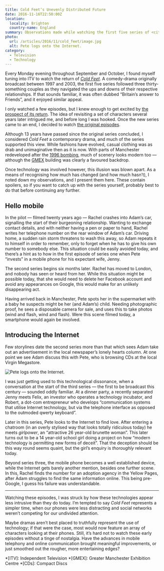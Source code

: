```yaml
---
title: Cold Feet’s Unevenly Distributed Future
date: 2016-11-16T22:50:00Z
location:
  locality: Brighton
  country-name: England
summary: Observations made while watching the first five series of <cite>Cold Feet</cite>. When it was originally broadcast, mobile phones were just becoming mainstream, and the Internet was still a novelty. Simpler times.
photo:
  url: /articles/2016/11/cold_feet/image.jpg
  alt: Pete logs onto the Internet.
category:
  - Television
  - Technology
---
```

Every Monday evening throughout September and October, I found myself tuning into ITV to watch the return of [<cite>Cold Feet</cite>][1]. A comedy-drama originally broadcast between 1997 and 2003, the first five series followed three thirty-something couples as they navigated the ups and downs of their respective relationships. If that sounds familiar, it was often dubbed “Britain’s answer to Friends”, and it enjoyed similar appeal.

I only watched a few episodes, but I knew enough to get excited by [the prospect of its return][2]. The idea of revisiting a set of characters several years later intrigued me, and before long I was hooked. Once the new series came to an end, I decided to watch [the original episodes][3].

Although 13 years have passed since the original series concluded, I considered <cite>Cold Feet</cite> a contemporary drama, and much of the series supported this view. While fashions have evolved, casual clothing was as drab and unimaginative then as it is now. With parts of Manchester redeveloped after the [1996 bombing][4], much of scenery looks modern too — although the [GMEX][5] building was clearly a favoured backdrop.

Once technology was involved however, this illusion was blown apart. As a means of recognising how much has changed (and how much hasn’t), I noted down my observations, and I present them here. These contain spoilers, so if you want to catch up with the series yourself, probably best to do that before continuing any further.

## Hello mobile

In the pilot — filmed twenty years ago — Rachel crashes into Adam’s car, signalling the start of their burgeoning relationship. Wanting to exchange contact details, and with neither having a pen or paper to hand, Rachel writes her telephone number on the rear window of Adam’s car. Driving home, a sudden rain storm threatens to wash this away, so Adam repeats it to himself in order to remember, only to forget when he has to give his own number to somebody else. This situation could be easily avoided today, and there’s a hint as to how in the first episode of series one when Pete “invests” in a mobile phone for his expectant wife, Jenny.

The second series begins six months later. Rachel has moved to London, and nobody has seen or heard from her. While this situation might be possible today, that she would need to delete her Facebook account and avoid any appearances on Google, this would make for an unlikely disappearing act.

Having arrived back in Manchester, Pete spots her in the supermarket with a baby he suspects might be her (and Adam’s) child. Needing photographic proof, he sees a disposable camera for sale, and uses this to take photos (wind and flash, wind and flash). Were this scene filmed today, a smartphone would again be involved.

## Introducing the Internet

Few storylines date the second series more than that which sees Adam take out an advertisement in the local newspaper’s lonely hearts column. At one point we see Adam discuss this with Pete, who is browsing CDs at the local Virgin Megastore.

![](image.jpg 'Pete logs onto the Internet.')

I was just getting used to this technological dissonance, when a conversation at the start of the third series — the first to be broadcast this century — sounded oddly familiar. At a dinner party, a recently separated Jenny meets Felix, an investor who operates a technology incubator, and Robert, a dot-com entrepreneur who develops “communication systems that utilise Internet technology, but via the telephone interface as opposed to the outmoded qwerty keyboard”.

Later in this series, Pete looks to the Internet to find love. After entering a chatroom (in an overly stylised way that looks totally ridiculous today) he meets *girlpower*, an “attractive 26 year-old brunette woman”. This later turns out to be a 14 year-old school girl doing a project on how “modern technology is permitting new forms of deceit”. That the deception should be this way round seems quaint, but the girl’s enquiry is *thoroughly* relevant today.

Beyond series three, the mobile phone becomes a well established device, while the Internet gets barely another mention, besides one further scene. In this, Rachel finds the number for an adoption agency in the Yellow Pages, after Adam struggles to find the same information online. This being pre-Google, I guess his failure was understandable.

***

Watching these episodes, I was struck by how these technologies appear less intrusive than they do today. I’m tempted to say <cite>Cold Feet</cite> represents a simpler time, when our phones were less distracting and social networks weren’t competing for our undivided attention.

Maybe dramas aren’t best placed to truthfully represent the use of technology; if that were the case, most would now feature an array of characters looking at their phones. Still, it’s hard not to watch these early episodes without a tinge of nostalgia. Have the advances in mobile telephony and online communication brought meaningful improvements, or just smoothed out the rougher, more entertaining edges?

[1]: https://en.wikipedia.org/wiki/Cold_Feet
[2]: https://www.theguardian.com/tv-and-radio/2016/sep/04/cold-feet-return-itv-fay-ripley-john-thompson
[3]: https://itunes.apple.com/gb/tv-season/cold-feet-series-1-5/id1143542137
[4]: https://en.wikipedia.org/wiki/1996_Manchester_bombing
[5]: https://en.wikipedia.org/wiki/GMEX

*[ITV]: Independent Television
*[GMEX]: Greater Manchester Exhibition Centre
*[CDs]: Compact Discs
